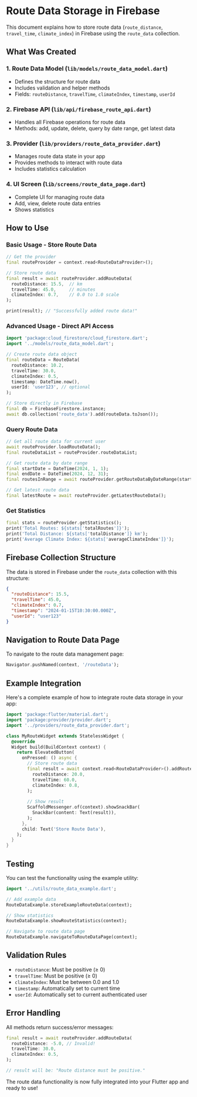 # Route Data Storage in Firebase

This document explains how to store route data (`route_distance`, `travel_time`, `climate_index`) in Firebase using the `route_data` collection.

## What Was Created

### 1. Route Data Model (`lib/models/route_data_model.dart`)
- Defines the structure for route data
- Includes validation and helper methods
- Fields: `routeDistance`, `travelTime`, `climateIndex`, `timestamp`, `userId`

### 2. Firebase API (`lib/api/firebase_route_api.dart`)
- Handles all Firebase operations for route data
- Methods: add, update, delete, query by date range, get latest data

### 3. Provider (`lib/providers/route_data_provider.dart`)
- Manages route data state in your app
- Provides methods to interact with route data
- Includes statistics calculation

### 4. UI Screen (`lib/screens/route_data_page.dart`)
- Complete UI for managing route data
- Add, view, delete route data entries
- Shows statistics

## How to Use

### Basic Usage - Store Route Data

```dart
// Get the provider
final routeProvider = context.read<RouteDataProvider>();

// Store route data
final result = await routeProvider.addRouteData(
  routeDistance: 15.5,  // km
  travelTime: 45.0,     // minutes
  climateIndex: 0.7,    // 0.0 to 1.0 scale
);

print(result); // "Successfully added route data!"
```

### Advanced Usage - Direct API Access

```dart
import 'package:cloud_firestore/cloud_firestore.dart';
import '../models/route_data_model.dart';

// Create route data object
final routeData = RouteData(
  routeDistance: 10.2,
  travelTime: 30.0,
  climateIndex: 0.5,
  timestamp: DateTime.now(),
  userId: 'user123', // optional
);

// Store directly in Firebase
final db = FirebaseFirestore.instance;
await db.collection('route_data').add(routeData.toJson());
```

### Query Route Data

```dart
// Get all route data for current user
await routeProvider.loadRouteData();
final routeDataList = routeProvider.routeDataList;

// Get route data by date range
final startDate = DateTime(2024, 1, 1);
final endDate = DateTime(2024, 12, 31);
final routesInRange = await routeProvider.getRouteDataByDateRange(startDate, endDate);

// Get latest route data
final latestRoute = await routeProvider.getLatestRouteData();
```

### Get Statistics

```dart
final stats = routeProvider.getStatistics();
print('Total Routes: ${stats['totalRoutes']}');
print('Total Distance: ${stats['totalDistance']} km');
print('Average Climate Index: ${stats['averageClimateIndex']}');
```

## Firebase Collection Structure

The data is stored in Firebase under the `route_data` collection with this structure:

```json
{
  "routeDistance": 15.5,
  "travelTime": 45.0,
  "climateIndex": 0.7,
  "timestamp": "2024-01-15T10:30:00.000Z",
  "userId": "user123"
}
```

## Navigation to Route Data Page

To navigate to the route data management page:

```dart
Navigator.pushNamed(context, '/routeData');
```

## Example Integration

Here's a complete example of how to integrate route data storage in your app:

```dart
import 'package:flutter/material.dart';
import 'package:provider/provider.dart';
import '../providers/route_data_provider.dart';

class MyRouteWidget extends StatelessWidget {
  @override
  Widget build(BuildContext context) {
    return ElevatedButton(
      onPressed: () async {
        // Store route data
        final result = await context.read<RouteDataProvider>().addRouteData(
          routeDistance: 20.0,
          travelTime: 60.0,
          climateIndex: 0.8,
        );
        
        // Show result
        ScaffoldMessenger.of(context).showSnackBar(
          SnackBar(content: Text(result)),
        );
      },
      child: Text('Store Route Data'),
    );
  }
}
```

## Testing

You can test the functionality using the example utility:

```dart
import '../utils/route_data_example.dart';

// Add example data
RouteDataExample.storeExampleRouteData(context);

// Show statistics
RouteDataExample.showRouteStatistics(context);

// Navigate to route data page
RouteDataExample.navigateToRouteDataPage(context);
```

## Validation Rules

- `routeDistance`: Must be positive (≥ 0)
- `travelTime`: Must be positive (≥ 0)  
- `climateIndex`: Must be between 0.0 and 1.0
- `timestamp`: Automatically set to current time
- `userId`: Automatically set to current authenticated user

## Error Handling

All methods return success/error messages:

```dart
final result = await routeProvider.addRouteData(
  routeDistance: -5.0, // Invalid!
  travelTime: 30.0,
  climateIndex: 0.5,
);

// result will be: "Route distance must be positive."
```

The route data functionality is now fully integrated into your Flutter app and ready to use!
